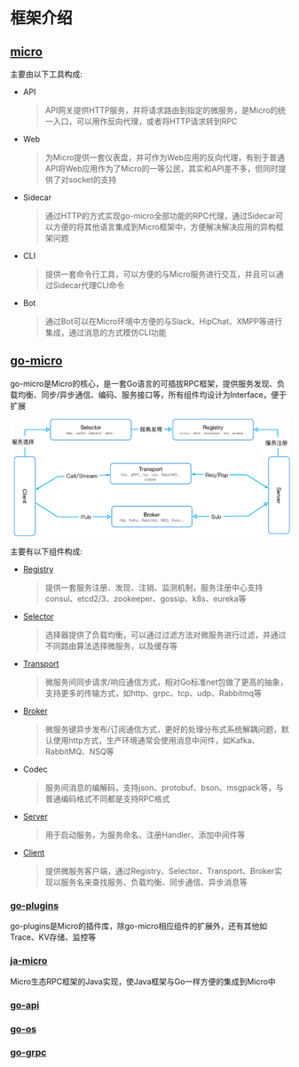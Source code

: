 # 框架介绍

## [micro](https://github.com/micro/micro)
主要由以下工具构成:
- API
    > API网关提供HTTP服务，并将请求路由到指定的微服务，是Micro的统一入口，可以用作反向代理，或者将HTTP请求转到RPC

- Web
    > 为Micro提供一套仪表盘，并可作为Web应用的反向代理，有别于普通API将Web应用作为了Micro的一等公民，其实和API差不多，但同时提供了对socket的支持

- Sidecar
    > 通过HTTP的方式实现go-micro全部功能的RPC代理，通过Sidecar可以方便的将其他语言集成到Micro框架中，方便解决解决应用的异构框架问题

- CLI
    > 提供一套命令行工具，可以方便的与Micro服务进行交互，并且可以通过Sidecar代理CLI命令

- Bot
    > 通过Bot可以在Micro环境中方便的与Slack、HipChat、XMPP等进行集成，通过消息的方式模仿CLI功能 

## [go-micro](https://github.com/micro/go-micro)
go-micro是Micro的核心，是一套Go语言的可插拔RPC框架，提供服务发现、负载均衡、同步/异步通信、编码、服务接口等，所有组件均设计为Interface，便于扩展

![go-micro](/doc/img/micro.jpg)

主要有以下组件构成:
- [Registry](doc/registry.md)
    > 提供一套服务注册、发现、注销、监测机制，服务注册中心支持consul、etcd2/3、zookeeper、gossip、k8s、eureka等

- [Selector](doc/selector.md)
    > 选择器提供了负载均衡，可以通过过滤方法对微服务进行过滤，并通过不同路由算法选择微服务，以及缓存等

- [Transport](doc/transport.md)
    > 微服务间同步请求/响应通信方式，相对Go标准net包做了更高的抽象，支持更多的传输方式，如http、grpc、tcp、udp、Rabbitmq等

- [Broker](doc/broker.md)
    > 微服务键异步发布/订阅通信方式，更好的处理分布式系统解耦问题，默认使用http方式，生产环境通常会使用消息中间件，如Kafka、RabbitMQ、NSQ等

- Codec
    > 服务间消息的编解码，支持json、protobuf、bson、msgpack等，与普通编码格式不同都是支持RPC格式

- [Server](doc/server.md)
    > 用于启动服务，为服务命名、注册Handler、添加中间件等

- [Client](doc/client.md)
    > 提供微服务客户端，通过Registry、Selector、Transport、Broker实现以服务名来查找服务、负载均衡、同步通信、异步消息等

### [go-plugins](https://github.com/micro/go-plugins)
go-plugins是Micro的插件库，除go-micro相应组件的扩展外，还有其他如Trace、KV存储、监控等

### [ja-micro](https://github.com/Sixt/ja-micro)
Micro生态RPC框架的Java实现，使Java框架与Go一样方便的集成到Micro中

### [go-api](https://github.com/micro/go-api)

### [go-os](https://github.com/micro/go-os)

### [go-grpc](https://github.com/micro/go-grpc)